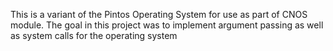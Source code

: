 This is a variant of the Pintos Operating System for use as part of CNOS module.
The goal in this project was to implement argument passing as well as system calls for the operating system
